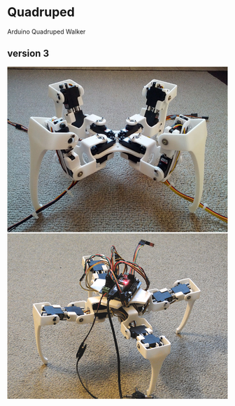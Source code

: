 Quadruped
=========

Arduino Quadruped Walker

version 3
---------
![quadruped v3](photos/v3/low/2013-09-20%2018.54.20.jpg?raw=true)
![quadruped v3](photos/v3/low/DSC05179.JPG?raw=true)

